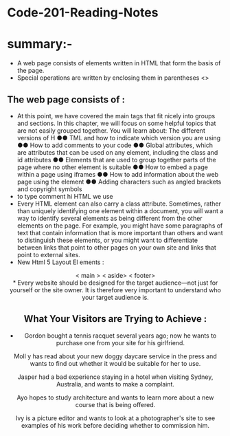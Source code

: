 # Code-201-Reading-Notes
# summary:-

* A web page consists of elements written in HTML that form the basis of the page.
* Special operations are written by enclosing them in parentheses <>

## The web page consists of :
<html>
<head> 
<title> the title </title>
</head>
<body></body>
</html>

* At this point, we have covered the main
tags that fit nicely into groups and
sections.
In this chapter, we will focus on some helpful topics that are
not easily grouped together. You will learn about:
The different versions of H ●● TML and how to indicate which
version you are using
●● How to add comments to your code
●● Global attributes, which are attributes that can be used on
any element, including the class and id attributes
●● Elements that are used to group together parts of the page
where no other element is suitable
●● How to embed a page within a page using iframes
●● How to add information about the web page using the
<meta> element
●● Adding characters such as angled brackets and copyright
symbols
* to type comment hi HTML we use <!-- -->
* Every HTML element can
also carry a class attribute.
Sometimes, rather than uniquely
identifying one element within
a document, you will want a
way to identify several elements
as being different from the
other elements on the page.
For example, you might have
some paragraphs of text that
contain information that is more
important than others and want
to distinguish these elements, or
you might want to differentiate
between links that point to other
pages on your own site and links
that point to external sites.
* New Html 5 Layout
El ements : 
<header>
< main >
< aside>
< footer>
<article> 
* Every website should be designed for the
target audience—not just for yourself or the
site owner. It is therefore very important to
understand who your target audience is.

# What Your Visitors are Trying to Achieve :

* Gordon bought a tennis racquet several years ago; now he wants to
purchase one from your site for his girlfriend.

Moll y has read about your new doggy daycare service in the press and
wants to find out whether it would be suitable for her to use.

Jasper had a bad experience staying in a hotel when visiting Sydney,
Australia, and wants to make a complaint.

Ayo hopes to study architecture and wants to learn more about a new
course that is being offered.

Ivy is a picture editor and wants to look at a photographer's site to see
examples of his work before deciding whether to commission him.

